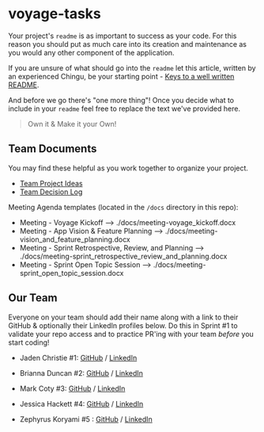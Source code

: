 # voyage-tasks

Your project's `readme` is as important to success as your code. For 
this reason you should put as much care into its creation and maintenance
as you would any other component of the application.

If you are unsure of what should go into the `readme` let this article,
written by an experienced Chingu, be your starting point - 
[Keys to a well written README](https://tinyurl.com/yk3wubft).

And before we go there's "one more thing"! Once you decide what to include
in your `readme` feel free to replace the text we've provided here.

> Own it & Make it your Own!

## Team Documents

You may find these helpful as you work together to organize your project.

- [Team Project Ideas](./docs/team_project_ideas.md)
- [Team Decision Log](./docs/team_decision_log.md)

Meeting Agenda templates (located in the `/docs` directory in this repo):

- Meeting - Voyage Kickoff --> ./docs/meeting-voyage_kickoff.docx
- Meeting - App Vision & Feature Planning --> ./docs/meeting-vision_and_feature_planning.docx
- Meeting - Sprint Retrospective, Review, and Planning --> ./docs/meeting-sprint_retrospective_review_and_planning.docx
- Meeting - Sprint Open Topic Session --> ./docs/meeting-sprint_open_topic_session.docx

## Our Team

Everyone on your team should add their name along with a link to their GitHub
& optionally their LinkedIn profiles below. Do this in Sprint #1 to validate
your repo access and to practice PR'ing with your team *before* you start
coding!

- Jaden Christie  #1: [GitHub](https://github.com/jsvolta) / [LinkedIn](https://www.linkedin.com/in/jadenchristie)
- Brianna Duncan #2: [GitHub](https://github.com/BriannaD23) / [LinkedIn](https://www.linkedin.com/in/briannaduncan)

- Mark Coty #3: [GitHub](  https://github.com/markcoty) / [LinkedIn](https://www.linkedin.com/in/mark-c-875b00286/.)

- Jessica Hackett #4: [GitHub](https://github.com/mooglemoxie0018 )
/ [LinkedIn]( https://www.linkedin.com/in/jessica-hackett-6725a4325/?trk=opento_sprofile_topcard.)



-   Zephyrus Koryami  #5 : [GitHub](https://github.com/sokuenryan)
/ [LinkedIn]( https://www.linkedin.com/in/sokuenryan/.)



